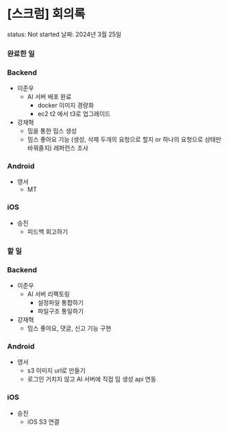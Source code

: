 # [스크럼] 회의록

status: Not started
날짜: 2024년 3월 25일

### 완료한 일

### Backend

- 이준우
    - AI 서버 배포 완료
        - docker 이미지 경량화
        - ec2 t2 에서 t3로 업그레이드
- 강재혁
    - 밈을 통한 밈스 생성
    - 밈스 좋아요 기능 (생성, 삭제 두개의 요청으로 할지 or 하나의 요청으로 상태만 바꿔줄지) 레퍼런스 조사

### Android

- 영서
    - MT

### iOS

- 승진
    - 피드백 회고하기
    

### 할 일

### Backend

- 이준우
    - AI 서버 리팩토링
        - 설정파일 통합하기
        - 파일구조 통일하기
- 강재혁
    - 밈스 좋아요, 댓글, 신고 기능 구현

### Android

- 영서
    - s3 이미지 url로 만들기
    - 로그인 거치지 않고 AI 서버에 직접 밈 생성 api 연동

### iOS

- 승진
    - iOS S3 연결